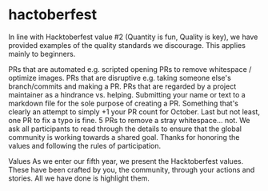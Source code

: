 # hactoberfest
In line with Hacktoberfest value #2 (Quantity is fun, Quality is key), we have provided examples of the quality standards we discourage. This applies mainly to beginners.

PRs that are automated e.g. scripted opening PRs to remove whitespace / optimize images.
PRs that are disruptive e.g. taking someone else's branch/commits and making a PR.
PRs that are regarded by a project maintainer as a hindrance vs. helping.
Submitting your name or text to a markdown file for the sole purpose of creating a PR.
Something that's clearly an attempt to simply +1 your PR count for October.
Last but not least, one PR to fix a typo is fine. 5 PRs to remove a stray whitespace... not.
We ask all participants to read through the details to ensure that the global community is working towards a shared goal. Thanks for honoring the values and following the rules of participation.

Values
As we enter our fifth year, we present the Hacktoberfest values. These have been crafted by you, the community, through your actions and stories. All we have done is highlight them.
